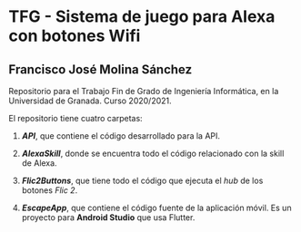 # TFG - Sistema de juego para Alexa con botones Wifi

## Francisco José Molina Sánchez

Repositorio para el Trabajo Fin de Grado de Ingeniería Informática, en la Universidad de Granada. Curso 2020/2021.

El repositorio tiene cuatro carpetas:

1. ***API***, que contiene el código desarrollado para la API.

2. ***AlexaSkill***, donde se encuentra todo el código relacionado con la skill de Alexa.

3. ***Flic2Buttons***, que tiene todo el código que ejecuta el *hub* de los botones *Flic 2*.

4. ***EscapeApp***, que contiene el código fuente de la aplicación móvil. Es un proyecto para **Android Studio** que usa Flutter.
